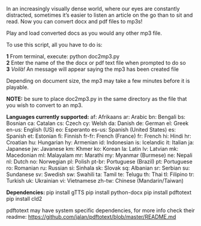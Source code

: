 In an increasingly visually dense world, where our eyes are constantly distracted, sometimes it’s easier to listen an article on the go than to sit and read. Now you can convert docx and pdf files to mp3s!
 
Play and load converted docs as you would any other mp3 file. 

To use this script, all you have to do is:

<b>1</b> From terminal, execute: python doc2mp3.py </br>
<b>2</b> Enter the name of the the docx or pdf text file when prompted to do so </br>
<b>3</b> <i>Voilà!</i> An message will appear saying the mp3 has been created file

Depending on document size, the mp3 may take a few minutes before it is playable.

<b>NOTE:</b> be sure to place doc2mp3.py in the same directory as the file that you wish to convert to an mp3. 

<b>Languages currently supported:</b>
 af: Afrikaans
  ar: Arabic
  bn: Bengali
  bs: Bosnian
  ca: Catalan
  cs: Czech
  cy: Welsh
  da: Danish
  de: German
  el: Greek
  en-us: English (US)
  eo: Esperanto
  es-us: Spanish (United States)
  es: Spanish
  et: Estonian
  fi: Finnish
  fr-fr: French (France)
  fr: French
  hi: Hindi
  hr: Croatian
  hu: Hungarian
  hy: Armenian
  id: Indonesian
  is: Icelandic
  it: Italian
  ja: Japanese
  jw: Javanese
  km: Khmer
  ko: Korean
  la: Latin
  lv: Latvian
  mk: Macedonian
  ml: Malayalam
  mr: Marathi
  my: Myanmar (Burmese)
  ne: Nepali
  nl: Dutch
  no: Norwegian
  pl: Polish
  pt-br: Portuguese (Brazil)
  pt: Portuguese
  ro: Romanian
  ru: Russian
  si: Sinhala
  sk: Slovak
  sq: Albanian
  sr: Serbian
  su: Sundanese
  sv: Swedish
  sw: Swahili
  ta: Tamil
  te: Telugu
  th: Thai
  tl: Filipino
  tr: Turkish
  uk: Ukrainian
  vi: Vietnamese
  zh-tw: Chinese (Mandarin/Taiwan)
  
<b>Dependencies: </b>
pip install gTTS 
pip install python-docx
pip install pdftotext 
pip install cld2

pdftotext may have system specific dependencies, for more info check their readme: https://github.com/jalan/pdftotext/blob/master/README.md
